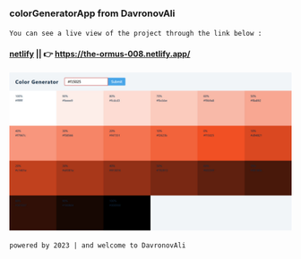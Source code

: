 ### colorGeneratorApp  from DavronovAli
`You can see a live view of the project through the link below :`
#### [netlify](https://the-ormus-008.netlify.app/) || 👉 https://the-ormus-008.netlify.app/
![reminderApp](/public/preview-img/img.jpg)

`powered by 2023 | and welcome to DavronovAli`